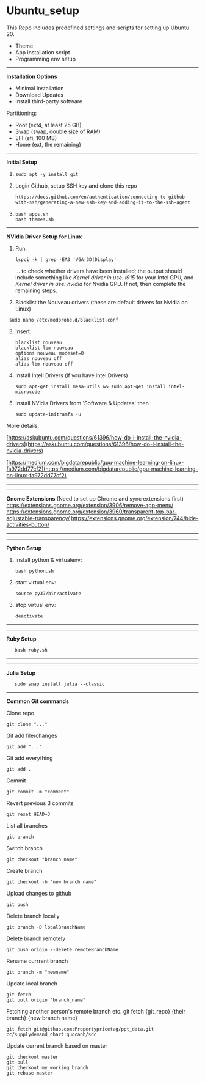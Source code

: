 # Ubuntu_setup

This Repo includes predefined settings and scripts for setting up Ubuntu 20.

- Theme
- App installation script
- Programming env setup

---

**Installation Options**

- Minimal Installation
- Download Updates
- Install third-party software

Partitioning:

- Root (ext4, at least 25 GB)
- Swap (swap, double size of RAM)
- EFI (efi, 100 MB)
- Home (ext, the remaining)

---

**Initial Setup**

1. ```
   sudo apt -y install git
   ```

2. Login Github, setup SSH key and clone this repo

   ```
   https://docs.github.com/en/authentication/connecting-to-github-with-ssh/generating-a-new-ssh-key-and-adding-it-to-the-ssh-agent
   ```
3. ```
   bash apps.sh
   bash themes.sh
   ```

---

**NVidia Driver Setup for Linux**

1. Run:

   ```
   lspci -k | grep -EA3 'VGA|3D|Display' 
   ```

   ... to check whether drivers have been installed; the output should include something like *Kernel driver in use: i915* for your Intel GPU, and *Kernel driver in use: nvidia* for Nvidia GPU. If not, then complete the remaining steps.
2. Blacklist the Nouveau drivers (these are default drivers for Nvidia on Linux)

```
 sudo nano /etc/modprobe.d/blacklist.conf
```

3. Insert:

   ```
   blacklist nouveau
   blacklist lbm-nouveau
   options nouveau modeset=0
   alias nouveau off
   alias lbm-nouveau off
   ```

4. Install Intell Drivers (if you have intel Drivers)

   ```
   sudo apt-get install mesa-utils && sudo apt-get install intel-microcode
   ```

5. Install NVidia Drivers from 'Software & Updates' then

   ```
   sudo update-initramfs -u
   ```

More details:

[https://askubuntu.com/questions/61396/how-do-i-install-the-nvidia-drivers](https://askubuntu.com/questions/61396/how-do-i-install-the-nvidia-drivers)

[https://medium.com/bigdatarepublic/gpu-machine-learning-on-linux-fa972dd77cf2](https://medium.com/bigdatarepublic/gpu-machine-learning-on-linux-fa972dd77cf2)

---
--- 

**Gnome Extensions** (Need to set up Chrome and sync extensions first)
https://extensions.gnome.org/extension/3906/remove-app-menu/
https://extensions.gnome.org/extension/3960/transparent-top-bar-adjustable-transparency/
https://extensions.gnome.org/extension/744/hide-activities-button/

---
---

**Python Setup**

1. Install python & virtualenv:

   ```
   bash python.sh
   ```

2. start virtual env:

   ```
   source py37/bin/activate
   ```

3. stop virtual env:

   ```
   deactivate
   ```

---

---

**Ruby Setup**

```
   bash ruby.sh
```

---

---

**Julia Setup**

```
   sudo snap install julia --classic
```

---

**Common Git commands**

Clone repo

```
git clone "..."
```

Git add file/changes

```
git add "..."
```

Git add everything

```
git add .
```

Commit

```
git commit -m "comment"
```

Revert previous 3 commits

```
git reset HEAD~3
```

List all branches

```
git branch
```

Switch branch

```
git checkout "branch name"
```

Create branch

```
git checkout -b "new branch name"
```

Upload changes to github

```
git push
```

Delete branch locally

```
git branch -D localBranchName
```

Delete branch remotely

```
git push origin --delete remoteBranchName
```

Rename currrent branch

```
git branch -m "newname"
```

Update local branch

```
git fetch
git pull origin "branch_name"
```

Fetching another person's remote branch
etc. git fetch {git_repo} {their branch}:{new branch name}

```
git fetch git@github.com:Propertypricetag/ppt_data.git cc/supplydemand_chart:quocanh/sdc
```

Update current branch based on master
```
git checkout master
git pull
git checkout my_working_branch
git rebase master
```
